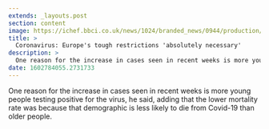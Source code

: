 ```yaml
--- 
extends: _layouts.post 
section: content 
image: https://ichef.bbci.co.uk/news/1024/branded_news/0944/production/_114927320_tv063836848.jpg 
title: > 
  Coronavirus: Europe's tough restrictions 'absolutely necessary' 
description: > 
  One reason for the increase in cases seen in recent weeks is more young people testing positive for the virus, he said, adding that the lower mortality rate was because that demographic is less likely to die from Covid-19 than older people. 
date: 1602784055.2731733 
--- 
```

One reason for the increase in cases seen in recent weeks is more young people testing positive for the virus, he said, adding that the lower mortality rate was because that demographic is less likely to die from Covid-19 than older people.